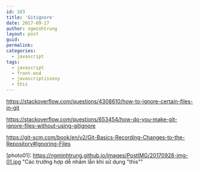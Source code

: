 ```yaml
---
id: 103
title: 'Gitignore'
date: 2017-09-27
author: ngminhtrung
layout: post
guid: 
permalink: 
categories:
  - javascript
tags:
  - javascript
  - front-end
  - javascriptissexy
  - this
---
```


https://stackoverflow.com/questions/4308610/how-to-ignore-certain-files-in-git

https://stackoverflow.com/questions/653454/how-do-you-make-git-ignore-files-without-using-gitignore

https://git-scm.com/book/en/v2/Git-Basics-Recording-Changes-to-the-Repository#Ignoring-Files


[photo01]: https://ngminhtrung.github.io/images/PostIMG/20170928-img-01.jpg "Các trường hợp dễ nhầm lẫn khi sử dụng "this""
